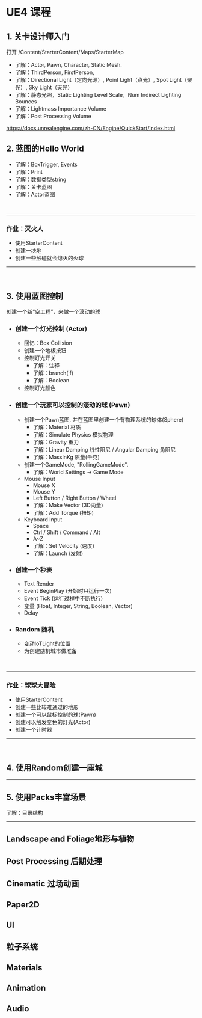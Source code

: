 # UE4 课程

## 1.	关卡设计师入门

打开 /Content/StarterContent/Maps/StarterMap

* 了解：Actor, Pawn, Character, Static Mesh.
* 了解：ThirdPerson, FirstPerson, 
* 了解：Directional Light（定向光源）, Point Light（点光）, Spot Light（聚光）, Sky Light（天光）
* 了解：静态光照，Static Lighting Level Scale，Num Indirect Lighting Bounces
* 了解：Lightmass Importance Volume
* 了解：Post Processing Volume

https://docs.unrealengine.com/zh-CN/Engine/QuickStart/index.html


## 2.	蓝图的Hello World

* 了解：BoxTrigger, Events
* 了解：Print
* 了解：数据类型string
* 了解：关卡蓝图
* 了解：Actor蓝图

<br>

--------------------------
### 作业：灭火人
- 使用StarterContent
- 创建一块地
- 创建一些触碰就会熄灭的火球
--------------------------
<br>

## 3.	使用蓝图控制

创建一个新“空工程”，来做一个滚动的球

* ### 创建一个灯光控制 (Actor)
  * 回忆：Box Collision
  * 创建一个地板按钮
  * 控制灯光开关
    * 了解：注释
    * 了解：branch(if)
    * 了解：Boolean
  * 控制灯光颜色

* ### 创建一个玩家可以控制的滚动的球 (Pawn)
  * 创建一个Pawn蓝图, 并在蓝图里创建一个有物理系统的球体(Sphere)
    * 了解：Material 材质
    * 了解：Simulate Physics 模拟物理
    * 了解：Gravity 重力
    * 了解：Linear Damping 线性阻尼 / Angular Damping 角阻尼
    * 了解：MassInKg 质量(千克)
  * 创建一个GameMode, "RollingGameMode".
    * 了解：World Settings -> Game Mode
  * Mouse Input
    * Mouse X
    * Mouse Y
    * Left Button / Right Button / Wheel
    * 了解：Make Vector (3D向量)
    * 了解：Add Torque (扭矩)
  * Keyboard Input 
    * Space
    * Ctrl / Shift / Command / Alt
    * A~Z
    * 了解：Set Velocity (速度)
    * 了解：Launch (发射)
 
* ### 创建一个秒表
  * Text Render
  * Event BeginPlay (开始时只运行一次)
  * Event Tick (运行过程中不断执行)
  * 变量 (Float, Integer, String, Boolean, Vector)
  * Delay

* ### Random 随机
  * 变动IoTLight的位置
  * 为创建随机城市做准备

<br>

--------------------------
### 作业：球球大冒险
- 使用StarterContent
- 创建一些比较难通过的地形
- 创建一个可以鼠标控制的球(Pawn)
- 创建可以触发变色的灯光(Actor)
- 创建一个计时器
--------------------------
<br>


## 4.	使用Random创建一座城

--------------------------

## 5.	使用Packs丰富场景
了解：目录结构

--------------------------

## Landscape and Foliage地形与植物

## Post Processing 后期处理

## Cinematic 过场动画

## Paper2D

## UI

## 粒子系统

## Materials

## Animation

## Audio
